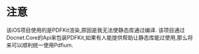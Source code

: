 ﻿# 注意
该iOS项目使用的是PDFKit渲染,原因是我无法使静态库通过编译.
该项目通过Docnet.Core的Api来包装PDFKit,如果有人能提供帮助让静态库能过使用,那么将来可以顺利统一使用Pdfium.